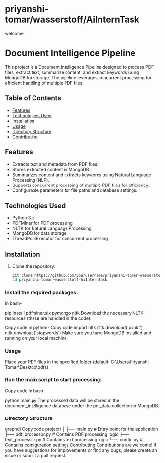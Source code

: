 # priyanshi-tomar/wasserstoff/AiInternTask
 welcome
# Document Intelligence Pipeline

This project is a Document Intelligence Pipeline designed to process PDF files, extract text, summarize content, and extract keywords using MongoDB for storage. The pipeline leverages concurrent processing for efficient handling of multiple PDF files.

## Table of Contents

- [Features](#features)
- [Technologies Used](#technologies-used)
- [Installation](#installation)
- [Usage](#usage)
- [Directory Structure](#directory-structure)
- [Contributing](#contributing)


## Features

- Extracts text and metadata from PDF files.
- Stores extracted content in MongoDB.
- Summarizes content and extracts keywords using Natural Language Processing (NLP).
- Supports concurrent processing of multiple PDF files for efficiency.
- Configurable parameters for file paths and database settings.

## Technologies Used

- Python 3.x
- PDFMiner for PDF processing
- NLTK for Natural Language Processing
- MongoDB for data storage
- ThreadPoolExecutor for concurrent processing

## Installation

1. Clone the repository:

   ```bash
   git clone https://github.com/yourusername/priyanshi-tomar-wasserstoff-AiInternTask.git
   cd priyanshi-tomar-wasserstoff-AiInternTask

### Install the required packages:

in bash- 

pip install pdfminer.six pymongo nltk
Download the necessary NLTK resources (these are handled in the code):

Copy code in python-
Copy code
import nltk
nltk.download('punkt')
nltk.download('stopwords')
Make sure you have MongoDB installed and running on your local machine.

### Usage
Place your PDF files in the specified folder (default: C:\Users\Priyanshi Tomar\Desktop\pdfs).

### Run the main script to start processing:

Copy code in bash- 

python main.py
The processed data will be stored in the document_intelligence database under the pdf_data collection in MongoDB.

### Directory Structure
graphql
Copy code
project/
│
├── main.py               # Entry point for the application
├── pdf_processor.py      # Contains PDF processing logic
├── text_processor.py     # Contains text processing logic
└── config.py             # Contains configuration settings
Contributing
Contributions are welcome! If you have suggestions for improvements or find any bugs, please create an issue or submit a pull request.
